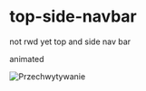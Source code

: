 # top-side-navbar

not rwd yet top and side nav bar

animated 

![Przechwytywanie](https://user-images.githubusercontent.com/105516638/233864891-e7470dc4-382c-4070-91ff-23cad6f8b69d.PNG)
